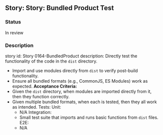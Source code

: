 ## Story: Story: Bundled Product Test

### Status

In review

### Description

story id: Story 0164-BundledProduct
description:
Directly test the functionality of the code in the `dist` directory.
- Import and use modules directly from `dist` to verify post-build functionality.
- Ensure all bundled formats (e.g., CommonJS, ES Modules) work as expected.
  **Acceptance Criteria:**
- Given the `dist` directory, when modules are imported directly from it, then they function correctly.
- Given multiple bundled formats, when each is tested, then they all work as intended.
  Tests:
  Unit:
  - N/A
    Integration:
  - Small test suite that imports and runs basic functions from `dist` files.
    E2E:
  - N/A
